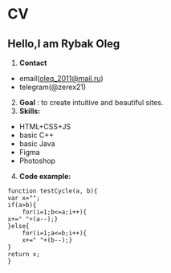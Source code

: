 # CV #
## Hello,I am Rybak Oleg ##
1. **Contact** 
* email(oleq_2011@mail.ru)
* telegram(@zerex21)
2. **Goal** : to create intuitive and beautiful sites.
 3. **Skills:**
   * HTML+CSS+JS
   * basic C++
   * basic Java
   * Figma
   * Photoshop
  4. **Code example:**
   
    function testCycle(a, b){
    var x="";
    if(a>b){
        for(i=1;b<=a;i++){
    x+=" "+(a--);}    
    }else{
        for(i=1;a<=b;i++){
        x+=" "+(b--);}
    }
    return x;
    }

>
